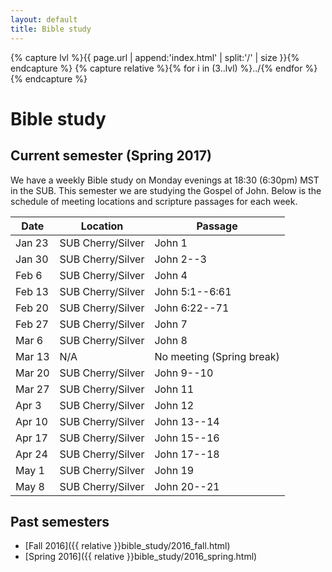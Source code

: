 ```yaml
---
layout: default
title: Bible study
---
```


{% capture lvl %}{{ page.url | append:'index.html' | split:'/' | size }}{% endcapture %}
{% capture relative %}{% for i in (3..lvl) %}../{% endfor %}{% endcapture %}

Bible study
===========

Current semester (Spring 2017)
------------------------------

We have a weekly Bible study on Monday evenings at 18:30 (6:30pm) MST in the
SUB. This semester we are studying the Gospel of John. Below is the schedule
of meeting locations and scripture passages for each week.

| Date   | Location               | Passage                          |
| ------ | ---------------------- | -------------------------------- |
| Jan 23 | SUB Cherry/Silver      | John 1                           |
| Jan 30 | SUB Cherry/Silver      | John 2--3                        |
| Feb  6 | SUB Cherry/Silver      | John 4                           |
| Feb 13 | SUB Cherry/Silver      | John 5:1--6:61                   |
| Feb 20 | SUB Cherry/Silver      | John 6:22--71                    |
| Feb 27 | SUB Cherry/Silver      | John 7                           |
| Mar  6 | SUB Cherry/Silver      | John 8                           |
| Mar 13 | N/A                    | No meeting (Spring break)        |
| Mar 20 | SUB Cherry/Silver      | John 9--10                       |
| Mar 27 | SUB Cherry/Silver      | John 11                          |
| Apr  3 | SUB Cherry/Silver      | John 12                          |
| Apr 10 | SUB Cherry/Silver      | John 13--14                      |
| Apr 17 | SUB Cherry/Silver      | John 15--16                      |
| Apr 24 | SUB Cherry/Silver      | John 17--18                      |
| May  1 | SUB Cherry/Silver      | John 19                          |
| May  8 | SUB Cherry/Silver      | John 20--21                      |

Past semesters
--------------

* [Fall 2016]({{ relative }}bible_study/2016_fall.html)
* [Spring 2016]({{ relative }}bible_study/2016_spring.html)
